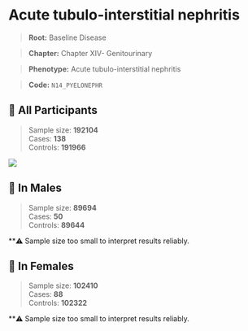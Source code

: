 # Acute tubulo-interstitial nephritis

> **Root:** Baseline Disease  

> **Chapter:** Chapter XIV- Genitourinary  

> **Phenotype:** Acute tubulo-interstitial nephritis  

> **Code:** `N14_PYELONEPHR`

## 🧪 All Participants  
> Sample size: **192104**  
> Cases: **138**  
> Controls: **191966**
<img src="/Disease/Figures/ALL/Incidence/N14_PYELONEPHR.png"/>
<CsvTable src="/Disease/Data/ALL/Incidence/COX_N14_PYELONEPHR.csv" label="🔍 View full results" />

## 👨 In Males  
> Sample size: **89694**  
> Cases: **50**  
> Controls: **89644**

**⚠️ Sample size too small to interpret results reliably.


## 👩 In Females  
> Sample size: **102410**  
> Cases: **88**  
> Controls: **102322**

**⚠️ Sample size too small to interpret results reliably.

